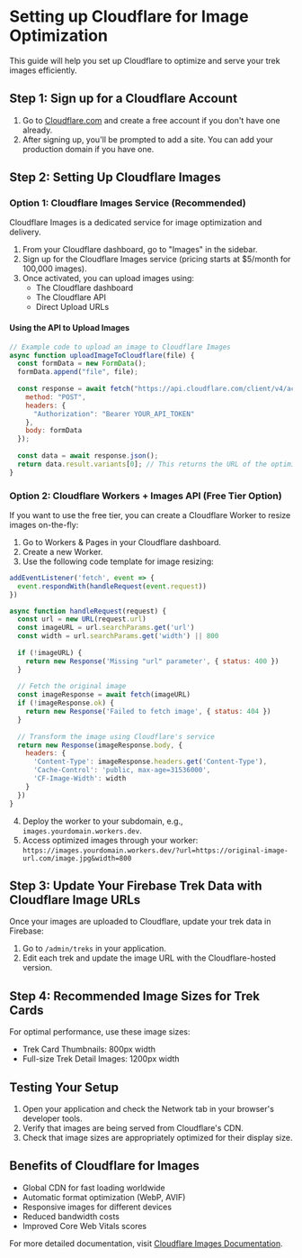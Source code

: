 # Setting up Cloudflare for Image Optimization

This guide will help you set up Cloudflare to optimize and serve your trek images efficiently.

## Step 1: Sign up for a Cloudflare Account

1. Go to [Cloudflare.com](https://www.cloudflare.com/) and create a free account if you don't have one already.
2. After signing up, you'll be prompted to add a site. You can add your production domain if you have one.

## Step 2: Setting Up Cloudflare Images

### Option 1: Cloudflare Images Service (Recommended)

Cloudflare Images is a dedicated service for image optimization and delivery.

1. From your Cloudflare dashboard, go to "Images" in the sidebar.
2. Sign up for the Cloudflare Images service (pricing starts at $5/month for 100,000 images).
3. Once activated, you can upload images using:
   - The Cloudflare dashboard
   - The Cloudflare API
   - Direct Upload URLs

#### Using the API to Upload Images

```javascript
// Example code to upload an image to Cloudflare Images
async function uploadImageToCloudflare(file) {
  const formData = new FormData();
  formData.append("file", file);
  
  const response = await fetch("https://api.cloudflare.com/client/v4/accounts/{account_id}/images/v1", {
    method: "POST",
    headers: {
      "Authorization": "Bearer YOUR_API_TOKEN"
    },
    body: formData
  });
  
  const data = await response.json();
  return data.result.variants[0]; // This returns the URL of the optimized image
}
```

### Option 2: Cloudflare Workers + Images API (Free Tier Option)

If you want to use the free tier, you can create a Cloudflare Worker to resize images on-the-fly:

1. Go to Workers & Pages in your Cloudflare dashboard.
2. Create a new Worker.
3. Use the following code template for image resizing:

```javascript
addEventListener('fetch', event => {
  event.respondWith(handleRequest(event.request))
})

async function handleRequest(request) {
  const url = new URL(request.url)
  const imageURL = url.searchParams.get('url')
  const width = url.searchParams.get('width') || 800
  
  if (!imageURL) {
    return new Response('Missing "url" parameter', { status: 400 })
  }
  
  // Fetch the original image
  const imageResponse = await fetch(imageURL)
  if (!imageResponse.ok) {
    return new Response('Failed to fetch image', { status: 404 })
  }
  
  // Transform the image using Cloudflare's service
  return new Response(imageResponse.body, {
    headers: {
      'Content-Type': imageResponse.headers.get('Content-Type'),
      'Cache-Control': 'public, max-age=31536000',
      'CF-Image-Width': width
    }
  })
}
```

4. Deploy the worker to your subdomain, e.g., `images.yourdomain.workers.dev`.
5. Access optimized images through your worker: `https://images.yourdomain.workers.dev/?url=https://original-image-url.com/image.jpg&width=800`

## Step 3: Update Your Firebase Trek Data with Cloudflare Image URLs

Once your images are uploaded to Cloudflare, update your trek data in Firebase:

1. Go to `/admin/treks` in your application.
2. Edit each trek and update the image URL with the Cloudflare-hosted version.

## Step 4: Recommended Image Sizes for Trek Cards

For optimal performance, use these image sizes:
- Trek Card Thumbnails: 800px width
- Full-size Trek Detail Images: 1200px width

## Testing Your Setup

1. Open your application and check the Network tab in your browser's developer tools.
2. Verify that images are being served from Cloudflare's CDN.
3. Check that image sizes are appropriately optimized for their display size.

## Benefits of Cloudflare for Images

- Global CDN for fast loading worldwide
- Automatic format optimization (WebP, AVIF)
- Responsive images for different devices
- Reduced bandwidth costs
- Improved Core Web Vitals scores

For more detailed documentation, visit [Cloudflare Images Documentation](https://developers.cloudflare.com/images/).
